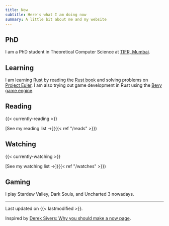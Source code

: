 ```yaml
---
title: Now 
subtitle: Here's what I am doing now
summary: A little bit about me and my website
---
```



## PhD

I am a PhD student in Theoretical Computer Science at [TIFR, Mumbai](https://www.tcs.tifr.res.in/). 


## Learning

I am learning [Rust](https://rust-lang.org) by reading the [Rust book](https://doc.rust-lang.org/book/) and solving 
problems on [Project Euler](https://projecteuler.net). 
I am also trying out game development in Rust using the [Bevy game engine](https://bevyengine.org/).

## Reading
{{< currently-reading >}}

[See my reading list &#8594;]({{< ref "/reads" >}})

## Watching
{{< currently-watching >}}

[See my watching list &#8594;]({{< ref "/watches" >}})

## Gaming

I play Stardew Valley, Dark Souls, and Uncharted 3 nowadays. 

---

Last updated on {{< lastmodified >}}.  

Inspired by [Derek Sivers: Why you should make a now page](https://sive.rs/now).
